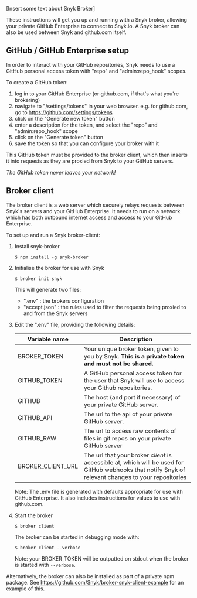 [Insert some text about Snyk Broker]

These instructions will get you up and running with a Snyk broker, allowing your private GitHub Enterprise to connect to Snyk.io. A Snyk broker can also be used between Snyk and github.com itself.

## GitHub / GitHub Enterprise setup

In order to interact with your GitHub repositories, Snyk needs to use a GitHub personal access token with "repo" and "admin:repo_hook" scopes.

To create a GitHub token:
 1. log in to your GitHub Enterprise (or github.com, if that's what you're brokering)
 2. navigate to "/settings/tokens" in your web browser. e.g. for github.com, go to https://github.com/settings/tokens
 3. click on the "Generate new token" button
 4. enter a description for the token, and select the "repo" and "admin:repo_hook" scope
 5. click on the "Generate token" button
 6. save the token so that you can configure your broker with it

This GitHub token must be provided to the broker client, which then inserts it into requests as they are proxied from Snyk to your GitHub servers.

*The GitHub token never leaves your network!*

## Broker client

The broker client is a web server which securely relays requests between Snyk's servers and your GitHub Enterprise. It needs to run on a network which has both outbound internet access and access to your GitHub Enterprise.

To set up and run a Snyk broker-client:

1. Install snyk-broker

     `$ npm install -g snyk-broker`

2. Initialise the broker for use with Snyk

     `$ broker init snyk`

   This will generate two files:
     - ".env"        : the brokers configuration
     - "accept.json" : the rules used to filter the requests being proxied to and from the Snyk servers

3. Edit the ".env" file, providing the following details:

    | Variable name     | Description                                                                                                                                          |
    |-------------------|------------------------------------------------------------------------------------------------------------------------------------------------------|
    | BROKER_TOKEN      | Your unique broker token, given to you by Snyk. **This is a private token and must not be shared.**                                                  |
    | GITHUB_TOKEN      | A GitHub personal access token for the user that Snyk will use to access your Github repositories.                                                   |
    | GITHUB            | The host (and port if necessary) of your private GitHub server.                                                                                      |
    | GITHUB_API        | The url to the api of your private GitHub server.                                                                                                    |
    | GITHUB_RAW        | The url to access raw contents of files in git repos on your private GitHub server                                                                   |
    | BROKER_CLIENT_URL | The url that your broker *client* is accessible at, which will be used for GitHub webhooks that notify Snyk of relevant changes to your repositories |

   Note: The .env file is generated with defaults appropriate for use with GitHub Enterprise. It also includes instructions for values to use with github.com.

4. Start the broker

    `$ broker client`

   The broker can be started in debugging mode with:

    `$ broker client --verbose`

   Note: your BROKER_TOKEN will be outputted on stdout when the broker is started with `--verbose`.

Alternatively, the broker can also be installed as part of a private npm package. See https://github.com/Snyk/broker-snyk-client-example for an example of this.
